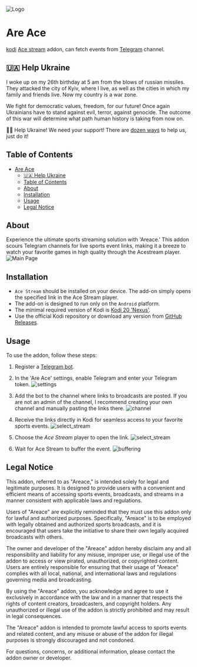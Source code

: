 ![Logo](resources/icon.png "Are Ace")
# Are Ace
[kodi][kodi] [Ace stream][ace-stream] addon, can fetch events from [Telegram][telegram] channel.

## 🇺🇦 Help Ukraine
I woke up on my 26th birthday at 5 am from the blows of russian missiles. They attacked the city of Kyiv, where I live, as well as the cities in which my family and friends live. Now my country is a war zone. 

We fight for democratic values, freedom, for our future! Once again Ukrainians have to stand against evil, terror, against genocide. The outcome of this war will determine what path human history is taking from now on.

💛💙  Help Ukraine! We need your support! There are [dozen ways][ukr-link] to help us, just do it!

## Table of Contents
- [Are Ace](#are-ace)
  - [🇺🇦 Help Ukraine](#-help-ukraine)
  - [Table of Contents](#table-of-contents)
  - [About](#about)
  - [Installation](#installation)
  - [Usage](#usage)
  - [Legal Notice](#legal-notice)

## About
Experience the ultimate sports streaming solution with 'Areace.' This addon scours Telegram channels for live sports event links, making it a breeze to watch your favorite games in high quality through the Acestream player.
![Main Page](resources/screenshots/main_page.jpg)

## Installation

- `Ace Stream` should be installed on your device. The add-on simply opens the specified link in the Ace Stream player.
- The add-on is designed to run only on the `Android` platform.
- The minimal required version of Kodi is [Kodi 20 'Nexus'](https://kodi.wiki/view/Releases).
- Use the official Kodi repository or download any version from [GitHub Releases](https://github.com/pustovitDmytro/areace/releases).

## Usage

To use the addon, follow these steps:

1. Register a [Telegram bot](https://t.me/botfather).

2. In the 'Are Ace' settings, enable Telegram and enter your Telegram token.
   ![settings](resources/screenshots/settings.jpg)

3. Add the bot to the channel where links to broadcasts are posted. If you are not an admin of the channel, I recommend creating your own channel and manually pasting the links there.
   ![channel](resources/screenshots/telegram_channel.png)

4. Receive the links directly in Kodi for seamless access to your favorite sports events.
   ![select_stream](resources/screenshots/select_stream.jpg)

5. Choose the *Ace Stream* player to open the link.
   ![select_stream](resources/screenshots/chose_app.jpg)

6. Wait for Ace Stream to buffer the event. ![buffering](resources/screenshots/acestream_buffering.jpg)

## Legal Notice

This addon, referred to as "Areace," is intended solely for legal and legitimate purposes. It is designed to provide users with a convenient and efficient means of accessing sports events, broadcasts, and streams in a manner consistent with applicable laws and regulations.

Users of "Areace" are explicitly reminded that they must use this addon only for lawful and authorized purposes. Specifically, "Areace" is to be employed with legally obtained and authorized sports broadcasts, and it is encouraged that users take the initiative to share their own legally acquired broadcasts with others.

The owner and developer of the "Areace" addon hereby disclaim any and all responsibility and liability for any misuse, improper use, or illegal use of the addon to access or view pirated, unauthorized, or copyrighted content. Users are entirely responsible for ensuring that their usage of "Areace" complies with all local, national, and international laws and regulations governing media and broadcasting.

By using the "Areace" addon, you acknowledge and agree to use it exclusively in accordance with the law and in a manner that respects the rights of content creators, broadcasters, and copyright holders. Any unauthorized or illegal use of the addon is strictly prohibited and may result in legal consequences.

The "Areace" addon is intended to promote lawful access to sports events and related content, and any misuse or abuse of the addon for illegal purposes is strongly discouraged and not condoned.

For questions, concerns, or additional information, please contact the addon owner or developer.

[ukr-badge]: https://img.shields.io/badge/made_in-ukraine-ffd700.svg?labelColor=0057b7
[ukr-link]: https://war.ukraine.ua
[kodi]: https://kodi.tv/
[ace-stream]: https://www.acestream.org
[telegram]: https://web.telegram.org/
